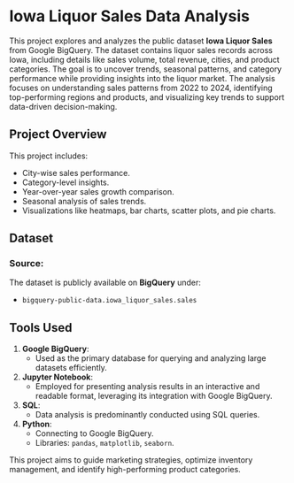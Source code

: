 # Iowa Liquor Sales Data Analysis

This project explores and analyzes the public dataset **Iowa Liquor Sales** from Google BigQuery. The dataset contains liquor sales records across Iowa, including details like sales volume, total revenue, cities, and product categories. The goal is to uncover trends, seasonal patterns, and category performance while providing insights into the liquor market. The analysis focuses on understanding sales patterns from 2022 to 2024, identifying top-performing regions and products, and visualizing key trends to support data-driven decision-making.



## **Project Overview**

This project includes:
- City-wise sales performance.
- Category-level insights.
- Year-over-year sales growth comparison.
- Seasonal analysis of sales trends.
- Visualizations like heatmaps, bar charts, scatter plots, and pie charts.



## **Dataset**

### Source:
The dataset is publicly available on **BigQuery** under:
- `bigquery-public-data.iowa_liquor_sales.sales`



## **Tools Used**

1. **Google BigQuery**:
   - Used as the primary database for querying and analyzing large datasets efficiently.
2. **Jupyter Notebook**:
   - Employed for presenting analysis results in an interactive and readable format, leveraging its integration with Google BigQuery.
3. **SQL**:
   - Data analysis is predominantly conducted using SQL queries.
4. **Python**:
   - Connecting to Google BigQuery.
   - Libraries: `pandas`, `matplotlib`, `seaborn`.



This project aims to guide marketing strategies, optimize inventory management, and identify high-performing product categories.
